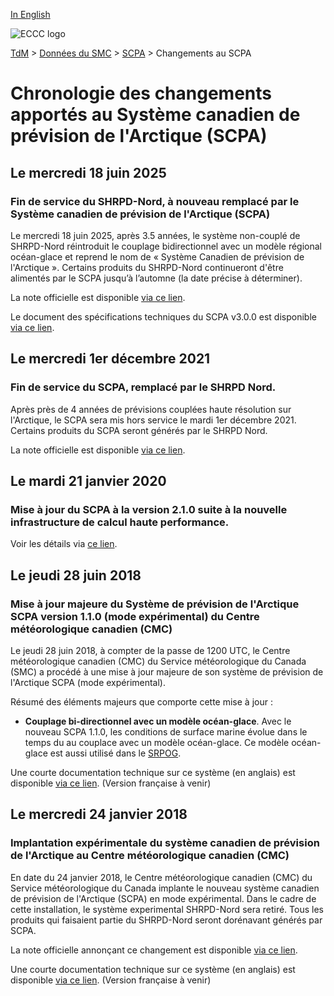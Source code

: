 [In English](changelog_caps_en.md)

![ECCC logo](../../img_eccc-logo.png)

[TdM](../../readme_fr.md) > [Données du SMC](../readme_fr.md) > [SCPA](readme_caps_fr.md) > Changements au SCPA

# Chronologie des changements apportés au Système canadien de prévision de l'Arctique (SCPA)

## Le mercredi 18 juin 2025

### Fin de service du SHRPD-Nord, à nouveau remplacé par le Système canadien de prévision de l'Arctique (SCPA)

Le mercredi 18 juin 2025, après 3.5 années, le système non-couplé de SHRPD-Nord réintroduit le couplage bidirectionnel avec un modèle régional océan-glace et reprend le nom de « Système Canadien de prévision de l'Arctique ». Certains produits du SHRPD-Nord continueront d'être alimentés par le SCPA jusqu’à l’automne (la date précise à déterminer).

La note officielle est disponible [via ce lien](https://dd.meteo.gc.ca/doc/genots/2025/06/18/NOCN03_CWAO_XXXX).

Le document des spécifications techniques du SCPA v3.0.0 est disponible [via ce lien](https://collaboration.cmc.ec.gc.ca/cmc/cmoi/product_guide/docs/tech_specifications/tech_specifications_CAPS_3.0.0_f.pdf).

## Le mercredi 1er décembre 2021

### Fin de service du SCPA, remplacé par le SHRPD Nord. 

Après près de 4 années de prévisions couplées haute résolution sur l'Arctique, le SCPA sera mis hors service le mardi 1er décembre 2021.  Certains produits du SCPA seront générés par le SHRPD Nord.

La note officielle est disponible [via ce lien](https://dd.meteo.gc.ca/doc/genots/2021/11/26/NOCN03_CWAO_262118___50159).

## Le mardi 21 janvier 2020

### Mise à jour du SCPA à la version 2.1.0 suite à la nouvelle infrastructure de calcul haute performance. 

Voir les détails via [ce lien](../changelog_multisystems_fr.md).

## Le jeudi 28 juin 2018

### Mise à jour majeure du Système de prévision de l'Arctique SCPA version 1.1.0 (mode expérimental) du Centre météorologique canadien (CMC)

Le jeudi 28 juin 2018, à compter de la passe de 1200 UTC, le Centre météorologique canadien (CMC) du Service météorologique du Canada (SMC) a procédé à une mise à jour majeure de son système de prévision de l'Arctique SCPA (mode expérimental).

Résumé des éléments majeurs que comporte cette mise à jour :

* __Couplage bi-directionnel avec un modèle océan-glace__. Avec le nouveau SCPA 1.1.0, les conditions de surface marine évolue dans le temps du au couplace avec un modèle océan-glace. Ce modèle océan-glace est aussi utilisé dans le [SRPOG](/../nwp_riops/changelog_riops_fr.md).

Une courte documentation technique sur ce système (en anglais) est disponible [via ce lien](https://collaboration.cmc.ec.gc.ca/cmc/CMOI/product_guide/docs/tech_specifications/CAPS-100_factsheet.pdf). (Version française à venir)

## Le mercredi 24 janvier 2018

### Implantation expérimentale du système canadien de prévision de l'Arctique au Centre météorologique canadien (CMC)

En date du 24 janvier 2018, le Centre météorologique canadien (CMC) du Service météorologique du Canada implante le nouveau système canadien de prévision de l'Arctique (SCPA) en mode expérimental. Dans le cadre de cette installation, le système experimental SHRPD-Nord sera retiré. Tous les produits qui faisaient partie du SHRPD-Nord seront dorénavant générés par SCPA.

La note officielle annonçant ce changement est disponible [via ce lien](https://dd.meteo.gc.ca/doc/genots/2018/01/24/NOCN03_CWAO_241435___00012).

Une courte documentation technique sur ce système (en anglais) est disponible [via ce lien](https://collaboration.cmc.ec.gc.ca/cmc/CMOI/product_guide/docs/tech_specifications/CAPS-100_factsheet.pdf). (Version française à venir)

